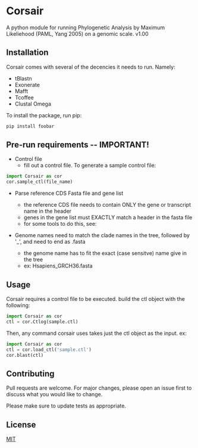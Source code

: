 # Corsair
A python module for running Phylogenetic Analysis by Maximum Likeliehood (PAML, Yang 2005) on a genomic scale.
v1.00

## Installation

Corsair comes with several of the decencies it needs to run. Namely:
- tBlastn
- Exonerate
- Mafft
- Tcoffee
- Clustal Omega


To install the package, run pip:
```bash
pip install foobar
```

## Pre-run requirements -- IMPORTANT!
- Control file
    - fill out a control file. To generate a sample control file:

```python
import Corsair as cor
cor.sample_ctl(file_name)
```

- Parse reference CDS Fasta file and gene list
    - the reference CDS file needs to contain ONLY the gene or transcript name in the header
    - genes in the gene list must EXACTLY match a header in the fasta file
    - for some tools to do this, see:

- Genome names need to match the clade names in the tree, followed by '_', and need to end as .fasta
    - the genome name has to fit the exact (case sensitve) name give in the tree
    - ex: Hsapiens_GRCH36.fasta

## Usage
Corsair requires a control file to be executed. build the ctl object with the following:

```python
import Corsair as cor
ctl = cor.Ctlog(sample.ctl)
```
Then, any command corsair uses takes just the ctl object as the input. ex:
```python
import Corsair as cor
ctl = cor.load_ctl('sample.ctl')
cor.blast(ctl)
```

## Contributing
Pull requests are welcome. For major changes, please open an issue first to discuss what you would like to change.

Please make sure to update tests as appropriate.

## License
[MIT](https://choosealicense.com/licenses/mit/)